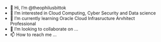 - 👋 Hi, I’m @theophilusbittok
- 👀 I’m interested in Cloud Computing, Cyber Security and Data science
- 🌱 I’m currently learning Oracle Cloud Infrasructure Arvhitect Professional
- 💞️ I’m looking to collaborate on ...
- 📫 How to reach me ...

<!---
theophilusbittok/theophilusbittok is a ✨ special ✨ repository because its `README.md` (this file) appears on your GitHub profile.
You can click the Preview link to take a look at your changes.
--->
